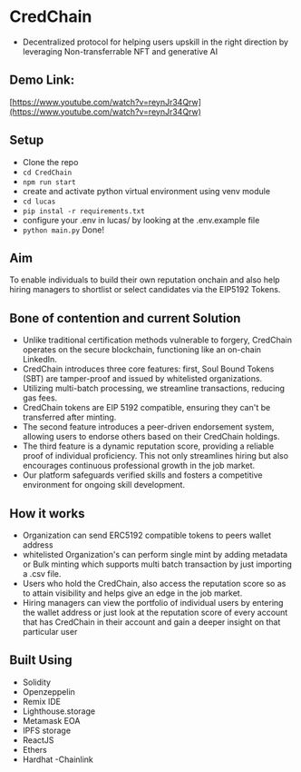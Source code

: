 # CredChain
  - Decentralized protocol for helping users upskill in the right direction by leveraging Non-transferrable NFT and generative AI

## Demo Link:
[https://www.youtube.com/watch?v=reynJr34Qrw](https://www.youtube.com/watch?v=reynJr34Qrw)

## Setup
- Clone the repo
- `cd CredChain`
- `npm run start`
- create and activate python virtual environment using venv module
- `cd lucas`
- `pip instal -r requirements.txt`
- configure your .env in lucas/ by looking at the .env.example file
- `python main.py`
Done!

## Aim

To enable individuals to build their own reputation onchain and also help hiring managers to shortlist or select candidates via the EIP5192 Tokens.

## Bone of contention and current Solution

  - Unlike traditional certification methods vulnerable to forgery, 
CredChain operates on the secure blockchain, functioning like an on-chain LinkedIn. 
  - CredChain introduces three core features: first, Soul Bound Tokens (SBT) are tamper-proof and issued by whitelisted organizations. 
  - Utilizing multi-batch processing, we streamline transactions, reducing gas fees. 
  - CredChain tokens are EIP 5192 compatible, ensuring they can't be transferred after minting. 
  - The second feature introduces a peer-driven endorsement system, allowing users to endorse others based on their CredChain holdings. 
  - The third feature is a dynamic reputation score, providing a reliable proof of individual proficiency. This not only streamlines hiring but also encourages continuous professional growth in the job market.
  - Our platform safeguards verified skills and fosters a competitive environment for ongoing skill development.

## How it works
  - Organization can send ERC5192 compatible tokens to peers wallet address
  - whitelisted Organization's can perform single mint by adding metadata or Bulk minting which supports multi batch transaction by just importing a .csv file.
  - Users who hold the CredChain, also access the reputation score so as to attain visibility and helps give an edge in the job market.
  - Hiring managers can view the portfolio of individual users by entering the wallet address or just look at the reputation score of every account that has CredChain in their account and gain a deeper insight on that particular user


## Built Using  
  - Solidity
  - Openzeppelin
  - Remix IDE
  - Lighthouse.storage
  - Metamask EOA
  - IPFS storage
  - ReactJS
  - Ethers
  - Hardhat
  -Chainlink
